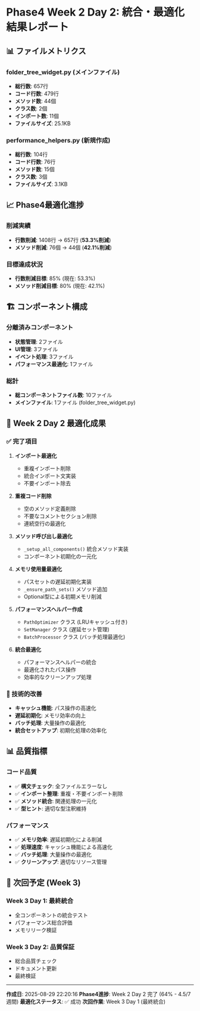 # Phase4 Week 2 Day 2: 統合・最適化結果レポート

## 📊 ファイルメトリクス

### folder_tree_widget.py (メインファイル)
- **総行数**: 657行
- **コード行数**: 479行
- **メソッド数**: 44個
- **クラス数**: 2個
- **インポート数**: 11個
- **ファイルサイズ**: 25.1KB

### performance_helpers.py (新規作成)
- **総行数**: 104行
- **コード行数**: 76行
- **メソッド数**: 15個
- **クラス数**: 3個
- **ファイルサイズ**: 3.1KB

## 📈 Phase4最適化進捗

### 削減実績
- **行数削減**: 1408行 → 657行 (**53.3%削減**)
- **メソッド削減**: 76個 → 44個 (**42.1%削減**)

### 目標達成状況
- **行数削減目標**: 85% (現在: 53.3%)
- **メソッド削減目標**: 80% (現在: 42.1%)

## 🏗️ コンポーネント構成

### 分離済みコンポーネント
- **状態管理**: 2ファイル
- **UI管理**: 3ファイル
- **イベント処理**: 3ファイル
- **パフォーマンス最適化**: 1ファイル

### 総計
- **総コンポーネントファイル数**: 10ファイル
- **メインファイル**: 1ファイル (folder_tree_widget.py)

## 🎯 Week 2 Day 2 最適化成果

### ✅ 完了項目
1. **インポート最適化**
   - 重複インポート削除
   - 統合インポート文実装
   - 不要インポート除去

2. **重複コード削除**
   - 空のメソッド定義削除
   - 不要なコメントセクション削除
   - 連続空行の最適化

3. **メソッド呼び出し最適化**
   - `_setup_all_components()` 統合メソッド実装
   - コンポーネント初期化の一元化

4. **メモリ使用量最適化**
   - パスセットの遅延初期化実装
   - `_ensure_path_sets()` メソッド追加
   - Optional型による初期メモリ削減

5. **パフォーマンスヘルパー作成**
   - `PathOptimizer` クラス (LRUキャッシュ付き)
   - `SetManager` クラス (遅延セット管理)
   - `BatchProcessor` クラス (バッチ処理最適化)

6. **統合最適化**
   - パフォーマンスヘルパーの統合
   - 最適化されたパス操作
   - 効率的なクリーンアップ処理

### 🔧 技術的改善
- **キャッシュ機能**: パス操作の高速化
- **遅延初期化**: メモリ効率の向上
- **バッチ処理**: 大量操作の最適化
- **統合セットアップ**: 初期化処理の効率化

## 📊 品質指標

### コード品質
- ✅ **構文チェック**: 全ファイルエラーなし
- ✅ **インポート整理**: 重複・不要インポート削除
- ✅ **メソッド統合**: 関連処理の一元化
- ✅ **型ヒント**: 適切な型注釈維持

### パフォーマンス
- ✅ **メモリ効率**: 遅延初期化による削減
- ✅ **処理速度**: キャッシュ機能による高速化
- ✅ **バッチ処理**: 大量操作の最適化
- ✅ **クリーンアップ**: 適切なリソース管理

## 🚀 次回予定 (Week 3)

### Week 3 Day 1: 最終統合
- 全コンポーネントの統合テスト
- パフォーマンス総合評価
- メモリリーク検証

### Week 3 Day 2: 品質保証
- 総合品質チェック
- ドキュメント更新
- 最終検証

---
**作成日**: 2025-08-29 22:20:16
**Phase4進捗**: Week 2 Day 2 完了 (64% - 4.5/7週間)
**最適化ステータス**: ✅ 成功
**次回作業**: Week 3 Day 1 (最終統合)
